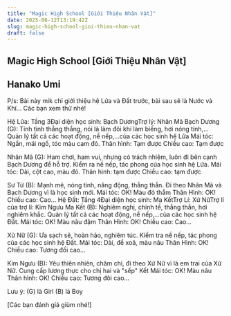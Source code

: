 ```yaml
---
title: "Magic High School [Giới Thiệu Nhân Vật]"
date: 2025-06-12T13:19:42Z
slug: magic-high-school-gioi-thieu-nhan-vat
draft: false
---
```


## Magic High School [Giới Thiệu Nhân Vật]

## Hanako Umi

P/s: Bài này mik chỉ giới thiệu hệ Lửa và Đất trước, bài sau sẽ là Nước và Khí... Các bạn xem thử nhé!
 
Hệ Lửa: Tầng 3Đại diện học sinh: Bạch DươngTrợ lý: Nhân Mã 
Bạch Dương (G): Tính tình thẳng thắng, nói là làm đôi khi làm biếng, hơi nóng tính,... Quản lý tất cả các hoạt động, nề nếp,...của các học sinh hệ Lửa
Mái tóc: Ngắn, mái ngố, tóc màu cam đỏ.
Thân hình: Tạm được
Chiều cao: Tạm được
 
Nhân Mã (G): Ham chơi, ham vui, nhưng có trách nhiệm, luôn đi bên cạnh Bạch Dương để hỗ trợ. Kiểm ra nề nếp, tác phong của học sinh hệ Lửa.
Mái tóc: Dài, cột cao, màu đỏ.
Thân hình: tạm được
Chiều cao: tạm được
 
Sư Tử (B): Mạnh mẽ, nóng tính, năng động, thẳng thắn. Đi theo Nhân Mã và Bạch Dương vì là học sinh mới.
Mái tóc: OK! Màu đỏ thẫm
Thân Hình: OK!
Chiều cao: Cao...
Hệ Đất: Tầng 4Đại diện học sinh: Ma KếtTrợ Lí: Xử NữTrợ lí của trợ lí: Kim Ngưu 
Ma Kết (B): Nghiêm nghị, chỉnh tề, thẳng thắn, hơi nghiêm khắc. Quản lý tất cả các hoạt động, nề nếp,...của các học sinh hệ Đất.
Mái tóc: OK! Màu nâu đậm
Thân Hình: OK!
Chiều cao: Cao...
 
Xử Nữ (G): Ưa sạch sẽ, hoàn hảo, nghiêm túc. Kiểm tra nề nếp, tác phong của các học sinh hệ Đất.
Mái tóc: Dài, để xoã, màu nâu
Thân Hình: OK!
Chiều cao: Tương đối cao...
 
Kim Ngưu (B): Yêu thiên nhiên, chăm chỉ, đi theo Xử Nữ vì là em trai của Xử Nữ. Cung cấp lương thực cho chị hai và "sếp" Kết
Mái tóc: OK! Màu nâu
Thân hình: OK!
Chiều cao: Tương đôi cao...
 
Lưu ý: (G) là Girl
          (B) là Boy
 
[Các bạn đánh giá giùm nhé!]